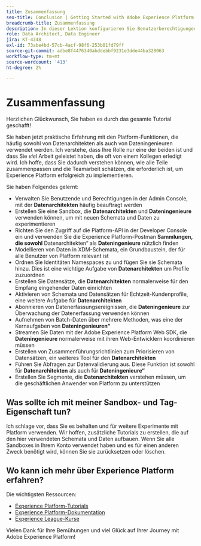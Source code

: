 ```yaml
---
title: Zusammenfassung
seo-title: Conclusion | Getting Started with Adobe Experience Platform for Data Architects and Data Engineers
breadcrumb-title: Zusammenfassung
description: In dieser Lektion konfigurieren Sie Benutzerberechtigungen für Adobe Experience Platform mithilfe der Adobe-Admin Console.
role: Data Architect, Data Engineer
jira: KT-4348
exl-id: 73abe4bd-57cb-4acf-98f6-253b01fd79ff
source-git-commit: adbe8f4476340abddebbf9231e3dde44ba328063
workflow-type: tm+mt
source-wordcount: '413'
ht-degree: 2%

---
```


# Zusammenfassung

<!--5min-->

Herzlichen Glückwunsch, Sie haben es durch das gesamte Tutorial geschafft!

Sie haben jetzt praktische Erfahrung mit den Platform-Funktionen, die häufig sowohl von Datenarchitekten als auch von Dateningenieuren verwendet werden. Ich verstehe, dass Ihre Rolle nur eine der beiden ist und dass Sie _viel_ Arbeit geleistet haben, die oft von einem Kollegen erledigt wird. Ich hoffe, dass Sie dadurch verstehen können, wie alle Teile zusammenpassen und die Teamarbeit schätzen, die erforderlich ist, um Experience Platform erfolgreich zu implementieren.

Sie haben Folgendes gelernt:

* Verwalten Sie Benutzende und Berechtigungen in der Admin Console, mit der **Datenarchitekten** häufig beauftragt werden
* Erstellen Sie eine Sandbox, die **Datenarchitekten** und **Dateningenieure** verwenden können, um mit neuen Schemata und Daten zu experimentieren
* Richten Sie den Zugriff auf die Platform-API in der Developer Console ein und verwenden Sie die Experience Platform-Postman **Sammlungen, die sowohl** Datenarchitekten“ als **Dateningenieure** nützlich finden
* Modellieren von Daten in XDM-Schemata, ein Grundbaustein, der für alle Benutzer von Platform relevant ist
* Ordnen Sie Identitäten Namespaces zu und fügen Sie sie Schemata hinzu. Dies ist eine wichtige Aufgabe von **Datenarchitekten** um Profile zuzuordnen
* Erstellen Sie Datensätze, die **Datenarchitekten** normalerweise für den Empfang eingehender Daten einrichten
* Aktivieren von Schemata und Datensätzen für Echtzeit-Kundenprofile, eine weitere Aufgabe für **Datenarchitekten**
* Abonnieren von Datenerfassungsereignissen, die **Dateningenieure** zur Überwachung der Datenerfassung verwenden können
* Aufnehmen von Batch-Daten über mehrere Methoden, was eine der Kernaufgaben von **Dateningenieuren“**
* Streamen Sie Daten mit der Adobe Experience Platform Web SDK, die **Dateningenieure** normalerweise mit ihren Web-Entwicklern koordinieren müssen
* Erstellen von Zusammenführungsrichtlinien zum Priorisieren von Datensätzen, ein weiteres Tool für den **Datenarchitekten**
* Führen Sie Abfragen zur Datenvalidierung aus. Diese Funktion ist sowohl für **Datenarchitekten** als auch für **Dateningenieure“**
* Erstellen Sie Segmente, die **Datenarchitekten** verstehen müssen, um die geschäftlichen Anwender von Platform zu unterstützen



## Was sollte ich mit meiner Sandbox- und Tag-Eigenschaft tun?

Ich schlage vor, dass Sie es behalten und für weitere Experimente mit Platform verwenden. Wir hoffen, zusätzliche Tutorials zu erstellen, die auf den hier verwendeten Schemata und Daten aufbauen. Wenn Sie alle Sandboxes in Ihrem Konto verwendet haben und es für einen anderen Zweck benötigt wird, können Sie sie zurücksetzen oder löschen.

## Wo kann ich mehr über Experience Platform erfahren?

Die wichtigsten Ressourcen:

* [Experience Platform-Tutorials](https://experienceleague.adobe.com/docs/platform-learn/tutorials/overview.html?lang=de)
* [Experience Platform-Dokumentation](https://experienceleague.adobe.com/docs/experience-platform/landing/home.html?lang=de)
* [Experience League-Kurse](https://experienceleague.adobe.com/de?lang=de#dashboard/learning)

Vielen Dank für Ihre Bemühungen und viel Glück auf Ihrer Journey mit Adobe Experience Platform!
